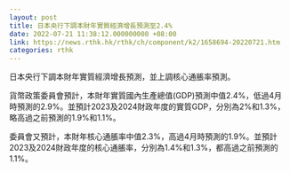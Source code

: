 ```yaml
---
layout: post
title: 日本央行下調本財年實質經濟增長預測至2.4%
date: 2022-07-21 11:38:12.000000000 +08:00
link: https://news.rthk.hk/rthk/ch/component/k2/1658694-20220721.htm
categories: rthk
---
```


日本央行下調本財年實質經濟增長預測，並上調核心通脹率預測。

貨幣政策委員會預計，本財年實質國內生產總值(GDP)預測中值2.4%，低過4月時預測的2.9%。並預計2023及2024財政年度的實質GDP，分別為2%和1.3%，略高過之前預測的1.9%和1.1%。

委員會又預計，本財年核心通脹率中值2.3%，高過4月時預測的1.9%。並預計2023及2024財政年度的核心通脹率，分別為1.4%和1.3%，都高過之前預測的1.1%。
